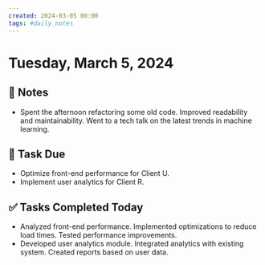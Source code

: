 ```yaml
---
created: 2024-03-05 00:00
tags: #daily_notes
---
```


# Tuesday, March 5, 2024

## 📓 Notes
- Spent the afternoon refactoring some old code. Improved readability and maintainability. Went to a tech talk on the latest trends in machine learning.

## 📅 Task Due
- Optimize front-end performance for Client U.
- Implement user analytics for Client R.

## ✅ Tasks Completed Today
- Analyzed front-end performance. Implemented optimizations to reduce load times. Tested performance improvements.
- Developed user analytics module. Integrated analytics with existing system. Created reports based on user data.